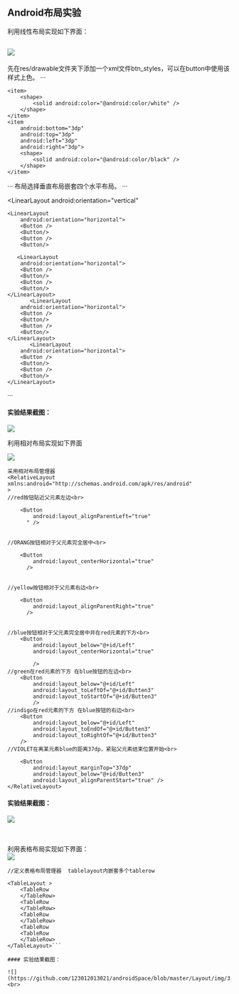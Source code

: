 ## Android布局实验



利用线性布局实现如下界面：

![](https://github.com/123012013021/androidSpace/blob/master/Layout/img/4.png)<br>
------------------------------------------
先在res/drawable文件夹下添加一个xml文件btn_styles，可以在button中使用该样式上色。
···
<?xml version="1.0" encoding="UTF-8"?>
<layer-list xmlns:android="http://schemas.android.com/apk/res/android">

    <item>
        <shape>
            <solid android:color="@android:color/white" />
        </shape>
    </item>
    <item
        android:bottom="3dp"
        android:top="3dp"
        android:left="3dp"
        android:right="3dp">
        <shape>
            <solid android:color="@android:color/black" />
        </shape>
    </item>

</layer-list>···
布局选择垂直布局嵌套四个水平布局。
···
<?xml version="1.0" encoding="utf-8"?>
<LinearLayout
    android:orientation="vertical"
   >
    <LinearLayout
        android:orientation="horizontal">
        <Button />
        <Button/>
        <Button />
        <Button/>
 </LinearLayout>

       <LinearLayout
        android:orientation="horizontal">
        <Button />
        <Button/>
        <Button />
        <Button/>
    </LinearLayout>
           <LinearLayout
        android:orientation="horizontal">
        <Button />
        <Button/>
        <Button />
        <Button/>
    </LinearLayout>
           <LinearLayout
        android:orientation="horizontal">
        <Button />
        <Button/>
        <Button />
        <Button/>
    </LinearLayout>
</LinearLayout>
···
  

  

#### 实验结果截图：

![](https://github.com/123012013021/androidSpace/blob/master/Layout/img/1.png)<br>
  
  
利用相对布局实现如下界面

![](https://github.com/123012013021/androidSpace/blob/master/Layout/img/5.png)<br>

```
采用相对布局管理器
<RelativeLayout xmlns:android="http://schemas.android.com/apk/res/android"
> 
//red按钮贴近父元素左边<br>

    <Button
        android:layout_alignParentLeft="true"
      " />
      
      
//ORANG按钮相对于父元素完全居中<br>

    <Button
        android:layout_centerHorizontal="true"
      />
      

//yellow按钮相对于父元素右边<br>

    <Button
        android:layout_alignParentRight="true"
      />


//blue按钮相对于父元素完全居中并在red元素的下方<br>
    <Button
        android:layout_below="@+id/Left"
        android:layout_centerHorizontal="true"
     
        />
//green在red元素的下方 在blue按钮的左边<br>
    <Button
        android:layout_below="@+id/Left"
        android:layout_toLeftOf="@+id/Butten3"
        android:layout_toStartOf="@+id/Butten3"
        />
//indigo在red元素的下方 在blue按钮的右边<br>
    <Button
        android:layout_below="@+id/Left"
        android:layout_toEndOf="@+id/Butten3"
        android:layout_toRightOf="@+id/Butten3"
    />
//VIOLET在离某元素blue的距离37dp，紧贴父元素结束位置开始<br>
 
    <Button      
        android:layout_marginTop="37dp"
        android:layout_below="@+id/Butten3"
        android:layout_alignParentStart="true" />
</RelativeLayout>

```
#### 实验结果截图：

![](https://github.com/123012013021/androidSpace/blob/master/Layout/img/2.png)<br><br><br>

    

利用表格布局实现如下界面：<br>
![](https://github.com/123012013021/androidSpace/blob/master/Layout/img/6.png)<br>
```
//定义表格布局管理器  tablelayout内嵌套多个tablerow

<TableLayout >
    <TableRow        
    </TableRow>
    <TableRow
    </TableRow>
    <TableRow
    </TableRow>
    <TableRow
    <TableRow
    </TableRow>
</TableLayout>```

#### 实验结果截图：

![](https://github.com/123012013021/androidSpace/blob/master/Layout/img/3.png)<br>
